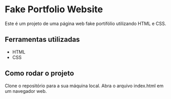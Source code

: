 # Fake Portfolio Website

Este é um projeto de uma página web fake portifólio utilizando HTML e CSS.

## Ferramentas utilizadas

- HTML
- CSS

## Como rodar o projeto

Clone o repositório para a sua máquina local.
Abra o arquivo index.html em um navegador web.
